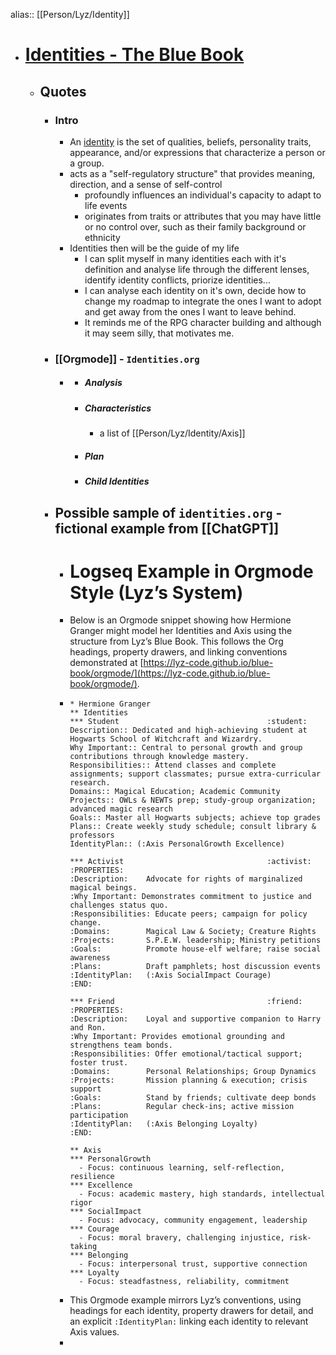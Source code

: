 alias:: [[Person/Lyz/Identity]]

- # [Identities - The Blue Book](https://lyz-code.github.io/blue-book/identities/)
	- ## Quotes
		- ### Intro
			- An [identity](https://en.m.wikipedia.org/wiki/Identity_%28social_science%29) is the set of qualities, beliefs, personality traits, appearance, and/or expressions that characterize a person or a group.
			- acts as a "self-regulatory structure" that provides meaning, direction, and a sense of self-control
				- profoundly influences an individual's capacity to adapt to life events
				- originates from traits or attributes that you may have little or no control over, such as their family background or ethnicity
			- Identities then will be the guide of my life
				- I can split myself in many identities each with it's definition and analyse life through the different lenses, identify identity conflicts, priorize identities...
				- I can analyse each identity on it's own, decide how to change my roadmap to integrate the ones I want to adopt and get away from the ones I want to leave behind.
				- It reminds me of the RPG character building and although it may seem silly, that motivates me.
		- ### [[Orgmode]] - `Identities.org`
			- #### <Identity Name>
				- ##### Analysis
				- ##### Characteristics
					- a list of [[Person/Lyz/Identity/Axis]]
				- ##### Plan
				- ##### Child Identities
		- ## Possible sample of `identities.org` - fictional example from [[ChatGPT]]
			- # Logseq Example in Orgmode Style (Lyz’s System)
			- Below is an Orgmode snippet showing how Hermione Granger might model her Identities and Axis using the structure from Lyz’s Blue Book. This follows the Org headings, property drawers, and linking conventions demonstrated at [https://lyz-code.github.io/blue-book/orgmode/](https://lyz-code.github.io/blue-book/orgmode/).
			- ```
			  * Hermione Granger
			  ** Identities
			  *** Student                                 :student:
			  Description:: Dedicated and high-achieving student at Hogwarts School of Witchcraft and Wizardry.
			  Why Important:: Central to personal growth and group contributions through knowledge mastery.
			  Responsibilities:: Attend classes and complete assignments; support classmates; pursue extra-curricular research.
			  Domains:: Magical Education; Academic Community
			  Projects:: OWLs & NEWTs prep; study-group organization; advanced magic research
			  Goals:: Master all Hogwarts subjects; achieve top grades
			  Plans:: Create weekly study schedule; consult library & professors
			  IdentityPlan:: (:Axis PersonalGrowth Excellence)
			  
			  *** Activist                                :activist:
			  :PROPERTIES:
			  :Description:    Advocate for rights of marginalized magical beings.
			  :Why Important: Demonstrates commitment to justice and challenges status quo.
			  :Responsibilities: Educate peers; campaign for policy change.
			  :Domains:        Magical Law & Society; Creature Rights
			  :Projects:       S.P.E.W. leadership; Ministry petitions
			  :Goals:          Promote house-elf welfare; raise social awareness
			  :Plans:          Draft pamphlets; host discussion events
			  :IdentityPlan:   (:Axis SocialImpact Courage)
			  :END:
			  
			  *** Friend                                  :friend:
			  :PROPERTIES:
			  :Description:    Loyal and supportive companion to Harry and Ron.
			  :Why Important: Provides emotional grounding and strengthens team bonds.
			  :Responsibilities: Offer emotional/tactical support; foster trust.
			  :Domains:        Personal Relationships; Group Dynamics
			  :Projects:       Mission planning & execution; crisis support
			  :Goals:          Stand by friends; cultivate deep bonds
			  :Plans:          Regular check-ins; active mission participation
			  :IdentityPlan:   (:Axis Belonging Loyalty)
			  :END:
			  
			  ** Axis
			  *** PersonalGrowth
			    - Focus: continuous learning, self-reflection, resilience
			  *** Excellence
			    - Focus: academic mastery, high standards, intellectual rigor
			  *** SocialImpact
			    - Focus: advocacy, community engagement, leadership
			  *** Courage
			    - Focus: moral bravery, challenging injustice, risk-taking
			  *** Belonging
			    - Focus: interpersonal trust, supportive connection
			  *** Loyalty
			    - Focus: steadfastness, reliability, commitment
			  ```
			- This Orgmode example mirrors Lyz’s conventions, using headings for each identity, property drawers for detail, and an explicit `:IdentityPlan:` linking each identity to relevant Axis values.
			-